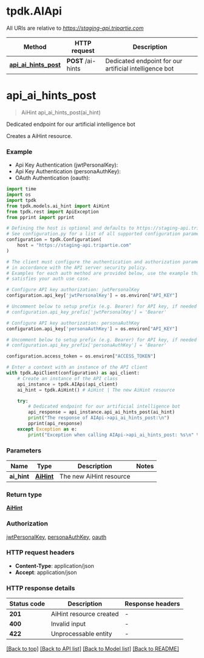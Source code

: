 # tpdk.AIApi

All URIs are relative to *https://staging-api.tripartie.com*

Method | HTTP request | Description
------------- | ------------- | -------------
[**api_ai_hints_post**](AIApi.md#api_ai_hints_post) | **POST** /ai-hints | Dedicated endpoint for our artificial intelligence bot


# **api_ai_hints_post**
> AiHint api_ai_hints_post(ai_hint)

Dedicated endpoint for our artificial intelligence bot

Creates a AiHint resource.

### Example

* Api Key Authentication (jwtPersonalKey):
* Api Key Authentication (personaAuthKey):
* OAuth Authentication (oauth):
```python
import time
import os
import tpdk
from tpdk.models.ai_hint import AiHint
from tpdk.rest import ApiException
from pprint import pprint

# Defining the host is optional and defaults to https://staging-api.tripartie.com
# See configuration.py for a list of all supported configuration parameters.
configuration = tpdk.Configuration(
    host = "https://staging-api.tripartie.com"
)

# The client must configure the authentication and authorization parameters
# in accordance with the API server security policy.
# Examples for each auth method are provided below, use the example that
# satisfies your auth use case.

# Configure API key authorization: jwtPersonalKey
configuration.api_key['jwtPersonalKey'] = os.environ["API_KEY"]

# Uncomment below to setup prefix (e.g. Bearer) for API key, if needed
# configuration.api_key_prefix['jwtPersonalKey'] = 'Bearer'

# Configure API key authorization: personaAuthKey
configuration.api_key['personaAuthKey'] = os.environ["API_KEY"]

# Uncomment below to setup prefix (e.g. Bearer) for API key, if needed
# configuration.api_key_prefix['personaAuthKey'] = 'Bearer'

configuration.access_token = os.environ["ACCESS_TOKEN"]

# Enter a context with an instance of the API client
with tpdk.ApiClient(configuration) as api_client:
    # Create an instance of the API class
    api_instance = tpdk.AIApi(api_client)
    ai_hint = tpdk.AiHint() # AiHint | The new AiHint resource

    try:
        # Dedicated endpoint for our artificial intelligence bot
        api_response = api_instance.api_ai_hints_post(ai_hint)
        print("The response of AIApi->api_ai_hints_post:\n")
        pprint(api_response)
    except Exception as e:
        print("Exception when calling AIApi->api_ai_hints_post: %s\n" % e)
```


### Parameters

Name | Type | Description  | Notes
------------- | ------------- | ------------- | -------------
 **ai_hint** | [**AiHint**](AiHint.md)| The new AiHint resource | 

### Return type

[**AiHint**](AiHint.md)

### Authorization

[jwtPersonalKey](../README.md#jwtPersonalKey), [personaAuthKey](../README.md#personaAuthKey), [oauth](../README.md#oauth)

### HTTP request headers

 - **Content-Type**: application/json
 - **Accept**: application/json

### HTTP response details
| Status code | Description | Response headers |
|-------------|-------------|------------------|
**201** | AiHint resource created |  -  |
**400** | Invalid input |  -  |
**422** | Unprocessable entity |  -  |

[[Back to top]](#) [[Back to API list]](../README.md#documentation-for-api-endpoints) [[Back to Model list]](../README.md#documentation-for-models) [[Back to README]](../README.md)

